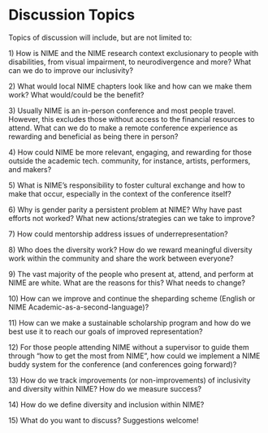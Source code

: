 # Discussion Topics

Topics of discussion will include, but are not limited to:

1\) How is NIME and the NIME research context exclusionary to people with disabilities, from visual impairment, to neurodivergence and more? What can we do to improve our inclusivity?

  
 2\) What would local NIME chapters look like and how can we make them work? What would/could be the benefit? <BR/>
 
 3\) Usually NIME is an in-person conference and most people travel. However, this excludes those without access to the financial resources to attend. What can we do to make a remote conference experience as rewarding and beneficial as being there in person?   
  
 4\) How could NIME be more relevant, engaging, and rewarding for those outside the academic tech. community, for instance, artists, performers, and makers?   
  
 5\) What is NIME’s responsibility to foster cultural exchange and how to make that occur, especially in the context of the conference itself?   
  
 6\) Why is gender parity a persistent problem at NIME? Why have past efforts not worked? What new actions/strategies can we take to improve?   
  
 7\) How could mentorship address issues of underrepresentation?   
  
 8\) Who does the diversity work? How do we reward meaningful diversity work within the community and share the work between everyone?   
  
 9\) The vast majority of the people who present at, attend, and perform at NIME are white. What are the reasons for this? What needs to change?   
  
 10\) How can we improve and continue the sheparding scheme \(English or NIME Academic-as-a-second-language\)?   
  
 11\) How can we make a sustainable scholarship program and how do we best use it to reach our goals of improved representation?   
  
 12\) For those people attending NIME without a supervisor to guide them through “how to get the most from NIME”, how could we implement a NIME buddy system for the conference \(and conferences going forward\)?   
  
 13\) How do we track improvements \(or non-improvements\) of inclusivity and diversity within NIME? How do we measure success?   
  
 14\) How do we define diversity and inclusion within NIME?   
  
 15\) What do you want to discuss? Suggestions welcome!

